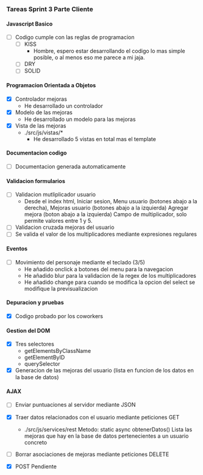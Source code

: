 ### Tareas Sprint 3 Parte Cliente

#### Javascript Basico

- [ ] Codigo cumple con las reglas de programacion
    - [ ] KISS
        - Hombre, espero estar desarrollando el codigo lo mas simple posible, o al menos eso me parece a mi jaja.
    - [ ] DRY
    - [ ] SOLID

#### Programacion Orientada a Objetos

- [x] Controlador mejoras
    - He desarrollado un controlador
- [x] Modelo de las mejoras
    - He desarrollado un modelo para las mejoras
- [x] Vista de las mejoras
    - ./src/js/vistas/* 
        - He desarrollado 5 vistas en total mas el template

#### Documentacion codigo

- [ ] Documentacion generada automaticamente

#### Validacion formularios

- [ ] Validacion mutliplicador usuario
    - Desde el index html, 
        Iniciar sesion, 
        Menu usuario (botones abajo a la derecha), 
        Mejoras usuario (botones abajo a la izquierda)
        Agregar mejora (boton abajo a la izquierda)
        Campo de multiplicador, solo permite valores entre 1 y 5.
- [ ] Validacion cruzada mejoras del usuario
- [ ] Se valida el valor de los multiplicadores mediante expresiones regulares

#### Eventos

- [ ] Movimiento del personaje mediante el teclado (3/5)
    - He añadido onclick a botones del menu para la navegacion
    - He añadido blur para la validacion de la regex de los multiplicadores
    - He añadido change para cuando se modifica la opcion del select se modifique la previsualizacion


#### Depuracion y pruebas

- [X] Codigo probado por los coworkers

#### Gestion del DOM

- [x] Tres selectores
    - getElementsByClassName
    - getElementByID
    - querySelector
- [x] Generacion de las mejoras del usuario (lista en funcion de los datos en la base de datos)

#### AJAX

- [ ] Enviar puntuaciones al servidor mediante JSON
- [x] Traer datos relacionados con el usuario mediante peticiones GET
    - ./src/js/services/rest 
        Metodo: static async obtenerDatos()
        Lista las mejoras que hay en la base de datos pertenecientes a un usuario concreto

- [ ] Borrar asociaciones de mejoras mediante peticiones DELETE
- [x] POST Pendiente
